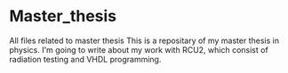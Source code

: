 Master_thesis
=============

All files related to master thesis
This is a repositary of my master thesis in physics.
I'm going to write about my work with RCU2, which consist of radiation testing and VHDL programming.
